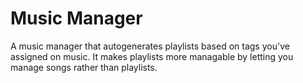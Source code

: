 # Music Manager

A music manager that autogenerates playlists based on tags you've assigned on music.
It makes playlists more managable by letting you manage songs rather than playlists.